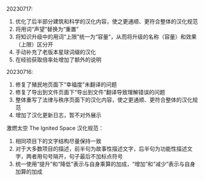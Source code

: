 20230717:
1. 优化了后半部分建筑和科学的汉化内容，使之更通顺、更符合整体的汉化规范
2. 将用词“声望”替换为“重置”
3. 将知识升级中的用词“上限”统一为“容量”，从而将升级的名称（容量）和效果（上限）区分开
4. 手动补充了老版本星球词缀的汉化
5. 在经验获取倍率处增加了额外的说明

20230716:
1. 修复了殖民地页面下“幸福度”未翻译的问题
2. 修复了导出到文件页面下“导出到文件”翻译导致理解错误的问题
3. 整体重写了法律与秩序页面下的汉化内容，使之更通顺、更符合整体的汉化规范
4. 增加了汉化更新日志，暂不对外展示

激燃太空 The Ignited Space 汉化规范：
1. 相同项目下的文字结构尽量保持一致
2. 对于大多数项目的描述，前半句为故事性描述文字，后半句为功能性描述文字，两者用句号隔开，句子最后不加标点符号
3. 统一使用“提升”和“降低”表示与自身乘算的加成，“增加”和“减少”表示与自身加算的加成
